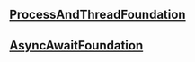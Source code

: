 ## [ProcessAndThreadFoundation](docs/01-ProcessAndThreadFoundation.md)

## [AsyncAwaitFoundation](docs/02-AsyncAwaitFoundation.md)
